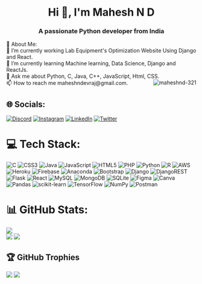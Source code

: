 <h1 align="center">Hi 👋, I'm Mahesh N D</h1>
<h3 align="center">A passionate Python developer from India</h3>
💫 About Me:<br>
🔭 I’m currently working Lab Equipment's Optimization Website Using Django and React.<br>
🌱 I’m currently learning Machine learning, Data Science, Django and ReactJs. <br>
💬 Ask me about Python, C, Java, C++, JavaScript, Html, CSS.<br>
📫 How to reach me maheshndevraj@gmail.com. 
<img align="right" src="https://th.bing.com/th/id/OIP.fLGVO-BgnECoqwoWYFBWegAAAA?pid=ImgDet&w=191&h=191&c=7&dpr=1.9" alt="maheshnd-321" />


## 🌐 Socials:
[![Discord](https://img.shields.io/badge/Discord-%237289DA.svg?logo=discord&logoColor=white)](https://discord.gg/mahesh_n_d#7634) [![Instagram](https://img.shields.io/badge/Instagram-%23E4405F.svg?logo=Instagram&logoColor=white)](https://instagram.com/https://www.instagram.com/mahesh_n_d/) [![LinkedIn](https://img.shields.io/badge/LinkedIn-%230077B5.svg?logo=linkedin&logoColor=white)](https://linkedin.com/in/https://www.linkedin.com/in/mahesh-nd-034508230) [![Twitter](https://img.shields.io/badge/Twitter-%231DA1F2.svg?logo=Twitter&logoColor=white)](https://twitter.com/https://twitter.com/mahesh_nd076164) 

# 💻 Tech Stack:
![C](https://img.shields.io/badge/c-%2300599C.svg?style=plastic&logo=c&logoColor=white) ![CSS3](https://img.shields.io/badge/css3-%231572B6.svg?style=plastic&logo=css3&logoColor=white) ![Java](https://img.shields.io/badge/java-%23ED8B00.svg?style=plastic&logo=java&logoColor=white) ![JavaScript](https://img.shields.io/badge/javascript-%23323330.svg?style=plastic&logo=javascript&logoColor=%23F7DF1E) ![HTML5](https://img.shields.io/badge/html5-%23E34F26.svg?style=plastic&logo=html5&logoColor=white) ![PHP](https://img.shields.io/badge/php-%23777BB4.svg?style=plastic&logo=php&logoColor=white) ![Python](https://img.shields.io/badge/python-3670A0?style=plastic&logo=python&logoColor=ffdd54) ![R](https://img.shields.io/badge/r-%23276DC3.svg?style=plastic&logo=r&logoColor=white) ![AWS](https://img.shields.io/badge/AWS-%23FF9900.svg?style=plastic&logo=amazon-aws&logoColor=white) ![Heroku](https://img.shields.io/badge/heroku-%23430098.svg?style=plastic&logo=heroku&logoColor=white) ![Firebase](https://img.shields.io/badge/firebase-%23039BE5.svg?style=plastic&logo=firebase) ![Anaconda](https://img.shields.io/badge/Anaconda-%2344A833.svg?style=plastic&logo=anaconda&logoColor=white) ![Bootstrap](https://img.shields.io/badge/bootstrap-%23563D7C.svg?style=plastic&logo=bootstrap&logoColor=white) ![Django](https://img.shields.io/badge/django-%23092E20.svg?style=plastic&logo=django&logoColor=white) ![DjangoREST](https://img.shields.io/badge/DJANGO-REST-ff1709?style=plastic&logo=django&logoColor=white&color=ff1709&labelColor=gray) ![Flask](https://img.shields.io/badge/flask-%23000.svg?style=plastic&logo=flask&logoColor=white) ![React](https://img.shields.io/badge/react-%2320232a.svg?style=plastic&logo=react&logoColor=%2361DAFB) ![MySQL](https://img.shields.io/badge/mysql-%2300f.svg?style=plastic&logo=mysql&logoColor=white) ![MongoDB](https://img.shields.io/badge/MongoDB-%234ea94b.svg?style=plastic&logo=mongodb&logoColor=white) ![SQLite](https://img.shields.io/badge/sqlite-%2307405e.svg?style=plastic&logo=sqlite&logoColor=white) 	![Figma](https://img.shields.io/badge/figma-%23F24E1E.svg?style=plastic&logo=figma&logoColor=white) ![Canva](https://img.shields.io/badge/Canva-%2300C4CC.svg?style=plastic&logo=Canva&logoColor=white) ![Pandas](https://img.shields.io/badge/pandas-%23150458.svg?style=plastic&logo=pandas&logoColor=white) ![scikit-learn](https://img.shields.io/badge/scikit--learn-%23F7931E.svg?style=plastic&logo=scikit-learn&logoColor=white) ![TensorFlow](https://img.shields.io/badge/TensorFlow-%23FF6F00.svg?style=plastic&logo=TensorFlow&logoColor=white) ![NumPy](https://img.shields.io/badge/numpy-%23013243.svg?style=plastic&logo=numpy&logoColor=white) ![Postman](https://img.shields.io/badge/Postman-FF6C37?style=plastic&logo=postman&logoColor=white)
# 📊 GitHub Stats:
![](https://github-readme-stats.vercel.app/api?username=MaheshND-321&theme=blue-green&hide_border=false&include_all_commits=true&count_private=false)<br/>
![](https://github-readme-streak-stats.herokuapp.com/?user=MaheshND-321&theme=blue-green&hide_border=false)
![](https://github-readme-stats.vercel.app/api/top-langs/?username=MaheshND-321&theme=blue-green&hide_border=false&include_all_commits=true&count_private=false&layout=compact)

## 🏆 GitHub Trophies
![](https://github-profile-trophy.vercel.app/?username=MaheshND-321&theme=gruvbox&no-frame=false&no-bg=false&margin-w=4)
[![](https://visitcount.itsvg.in/api?id=MaheshND-321&icon=1&color=1)](https://visitcount.itsvg.in)

<!-- Proudly created with GPRM ( https://gprm.itsvg.in ) -->
